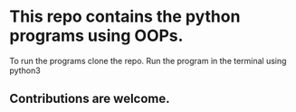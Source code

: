 # This repo contains the python programs using OOPs.

To run the programs clone the repo.
Run the program in the terminal using python3 <Program name>
  
## Contributions are welcome. 
